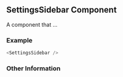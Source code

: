 ## SettingsSidebar Component
A component that ...

### Example

```js
<SettingsSidebar />
```


### Other Information
